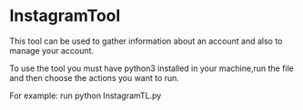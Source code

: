 # InstagramTool
This tool can be used to gather information about an account and also to manage your account.



To use the tool you must have python3 installed in your machine,run the file and then choose the actions you want to run.

For example:
run python InstagramTL.py
